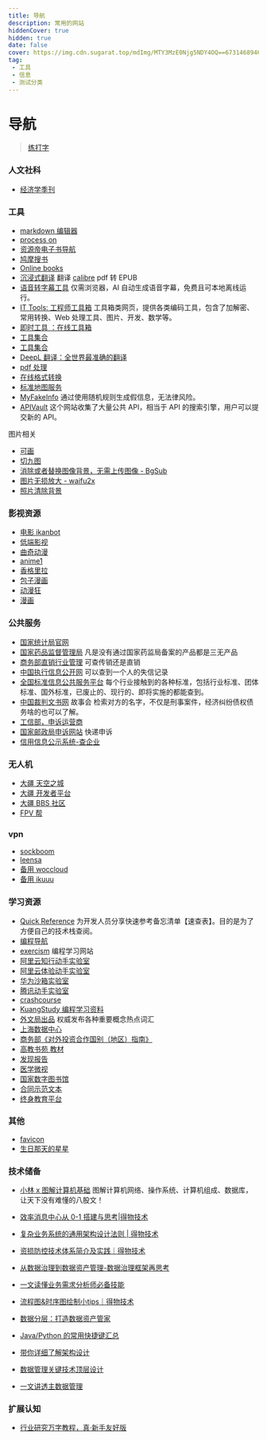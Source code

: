```yaml
---
title: 导航
description: 常用的网站
hiddenCover: true
hidden: true
date: false
cover: https://img.cdn.sugarat.top/mdImg/MTY3MzE0Njg5NDY4OQ==673146894689
tag:
 - 工具
 - 信息
 - 测试分类
---
```


# 导航

> [练打字](https://www.typingclub.com/sportal)

### 人文社科

- [经济学季刊](https://www.nsd.pku.edu.cn/cbw/jjxjk/qkml/index.htm)

### 工具

- [markdown 编辑器](https://md.openwrite.cn/)
- [process on](https://www.processon.com/) 
- [资源帝电子书导航](https://shu.ziyuandi.cn/)
- [鸠摩搜书](https://www.jiumodiary.com/)
- [Online books](https://onlinebooks.library.upenn.edu/)
- [沉浸式翻译](https://immersivetranslate.com/) 翻译 [calibre](https://calibre-ebook.com/) pdf 转 EPUB
- [语音转字幕工具](https://godlucky.net/whisperapp/) 仅需浏览器，AI 自动生成语音字幕，免费且可本地离线运行。
- [IT Tools: 工程师工具箱](https://it-tools.tech/) 工具箱类网页，提供各类编码工具，包含了加解密、常用转换、Web 处理工具、图片、开发、数学等。
- [即时工具 ：在线工具箱](https://www.67tool.com/)
- [工具集合](https://tools.miku.ac/)
- [工具集合](https://nav.qinight.com/)
- [DeepL 翻译：全世界最准确的翻译](https://www.deepl.com/translator)
- [pdf 处理](https://tools.pdf24.org/zh/)
- [在线格式转换](https://www.aconvert.com/)
- [标准地图服务](http://bzdt.ch.mnr.gov.cn/)
- [MyFakeInfo](https://www.myfakeinfo.com/) 通过使用随机规则生成假信息，无法律风险。
- [APIVault](https://apivault.dev/) 这个网站收集了大量公共 API，相当于 API 的搜索引擎，用户可以提交新的 API。

图片相关
- [可画](https://www.canva.cn/)
- [切九图](https://v.magiconch.com/sns-image)
- [消除或者替换图像背景，无需上传图像 - BgSub](https://bgsub.cn/)
- [图片无损放大 - waifu2x](https://waifu2x.udp.jp/)
- [照片清除背景](https://cleanupphotos.com/)

### 影视资源

- [电影 ikanbot](https://www.ikanbot.com/)
- [低端影视](https://ddys.pro/)
- [曲奇动漫](https://www.quqim.net/)
- [anime1](https://anime1.me/)
- [香格里拉](http://www.dm5.cn/)
- [包子漫画](https://cn.baozimh.com/)
- [动漫狂](https://www.cartoonmad.com/)
- [漫画](https://www.colamanga.com/)

### 公共服务

- [国家统计局官网](http://www.stats.gov.cn/)
- [国家药品监督管理局](https://www.nmpa.gov.cn/) 凡是没有通过国家药监局备案的产品都是三无产品
- [商务部直销行业管理](https://zxgl.mofcom.gov.cn/front/index) 可查传销还是直销
- [中国执行信息公开网](http://zxgk.court.gov.cn/) 可以查到一个人的失信记录
- [全国标准信息公共服务平台](https://std.samr.gov.cn/) 每个行业接触到的各种标准，包括行业标准、团体标准、国外标准，已废止的、现行的、即将实施的都能查到。
- [中国裁判文书网](https://wenshu.court.gov.cn/) 故事会 检索对方的名字，不仅是刑事案件，经济纠纷债权债务啥的也可以了解。
- [工信部，申诉运营商](https://yhssglxt.miit.gov.cn/web)
- [国家邮政局申诉网站](https://sswz.spb.gov.cn/) 快递申诉
- [信用信息公示系统-查企业](https://www.gsxt.gov.cn/index.html)

### 无人机

- [大疆 天空之城](https://www.skypixel.com/)
- [大疆 开发者平台](https://developer.dji.com/cn/)
- [大疆 BBS 社区](https://bbs.dji.com/)
- [FPV 帮](http://wiki.fpvbang.com/safety_instruction/safety_instruction/)

### vpn

- [sockboom](https://sockboom.link)
- [leensa](https://leensa.com)
- [备用 woccloud](https://www.woccloud.pro/)
- [备用 ikuuu](https://ikuuu.eu/auth/login)

### 学习资源
- [Quick Reference](https://wangchujiang.com/reference/index.html) 为开发人员分享快速参考备忘清单【速查表】。目的是为了方便自己的技术栈查阅。
- [编程导航](https://www.code-nav.cn/recommend)
- [exercism](https://exercism.org/) 编程学习网站
- [阿里云知行动手实验室](https://start.aliyun.com/)
- [阿里云体验动手实验室](https://developer.aliyun.com/adc/labs)
- [华为沙箱实验室](https://lab.huaweicloud.com/)
- [腾讯动手实验室](https://cloud.tencent.com/developer/labs/gallery)
- [crashcourse](https://crashcourse.club/category/)
- [KuangStudy 编程学习资料](https://www.kuangstudy.com/course)
- [外文局出品](http://tppckte.org.cn/) 权威发布各种重要概念热点词汇
- [上海数据中心](http://www.sstir.cn/)
- [商务部《对外投资合作国别（地区）指南》](http://fec.mofcom.gov.cn/article/gbdqzn/)
- [高教书苑 教材](https://ebook.hep.com.cn/ebooks/index.html)
- [发现报告](https://www.fxbaogao.com/)
- [医学微视](https://www.mvyxws.com/?from=timeline&isappinstalled=0)
- [国家数字图书馆](http://www.nlc.cn/)
- [合同示范文本](https://cont.12315.cn/)
- [终身教育平台](https://le.ouchn.cn/home)

### 其他

- [favicon](https://favicon.io/)
- [生日那天的星星](https://science.nasa.gov/mission/hubble/multimedia/what-did-hubble-see-on-your-birthday)


### 技术储备
- [小林 x 图解计算机基础](https://xiaolincoding.com/) 图解计算机网络、操作系统、计算机组成、数据库，让天下没有难懂的八股文！

- [效率消息中心从 0-1 搭建与思考|得物技术](https://mp.weixin.qq.com/s/SWenfaa7obt6XrSA5gZA1A)

- [复杂业务系统的通用架构设计法则 | 得物技术](https://mp.weixin.qq.com/s/m9Tbe1NIIXQfSprKw5wenQ)

- [资损防控技术体系简介及实践｜得物技术](https://mp.weixin.qq.com/s/QoS-nek0EPLSE0DrYDbfww)

- [从数据治理到数据资产管理-数据治理框架再思考](https://mp.weixin.qq.com/s/AeSHQ2EE8BE9tgoNRMS7MQ)

- [一文读懂业务需求分析师必备技能](https://mp.weixin.qq.com/s/ulJVxUj_n1dCSC_z6agP7Q)

- [流程图&时序图绘制小tips｜得物技术](https://mp.weixin.qq.com/s/9-q9XLh9XkGHlgO1x0TS0w)

- [数据分层：打造数据资产管家](https://mp.weixin.qq.com/s/wctkyNh09c-IVuKpO_pCCw)

- [Java/Python 的常用快捷键汇总](https://mp.weixin.qq.com/s/Zh9TllGDm9woyQ0ZYBcLnA)

- [带你详细了解架构设计](https://mp.weixin.qq.com/s/ZBewuUDkxGoDgSFnpNxrDw)

- [数据管理关键技术顶层设计](https://mp.weixin.qq.com/s/dNXjNGfz_ZJzceWKEKdTxA)

- [一文讲透主数据管理](https://mp.weixin.qq.com/s/8hS9wBiM0jh2PYYyRp_H0g)

### 扩展认知

- [行业研究万字教程，真·新手友好版](https://mp.weixin.qq.com/s/QDkImJr_dlfiOkY9XG_eYA)